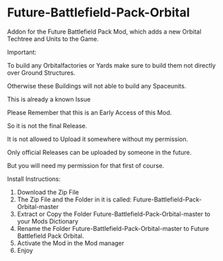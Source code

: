 # Future-Battlefield-Pack-Orbital
Addon for the Future Battlefield Pack Mod, which adds a new Orbital Techtree and Units to the Game.

Important:

To build any Orbitalfactories or Yards make sure to build them not directly over Ground Structures.

Otherwise these Buildings will not able to build any Spaceunits.

This is already a known Issue 

Please Remember that this is an Early Access of this Mod.

So it is not the final Release.

It is not allowed to Upload it somewhere without my permission.

Only official Releases can be uploaded by someone in the future.

But you will need my permission for that first of course.

Install Instructions:
1) Download the Zip File 
2) The Zip File and the Folder in it is called: Future-Battlefield-Pack-Orbital-master
3) Extract or Copy the Folder Future-Battlefield-Pack-Orbital-master to your Mods Dictionary 
4) Rename the Folder Future-Battlefield-Pack-Orbital-master to Future Battlefield Pack Orbital. 
5) Activate the Mod in the Mod manager 
6) Enjoy 

